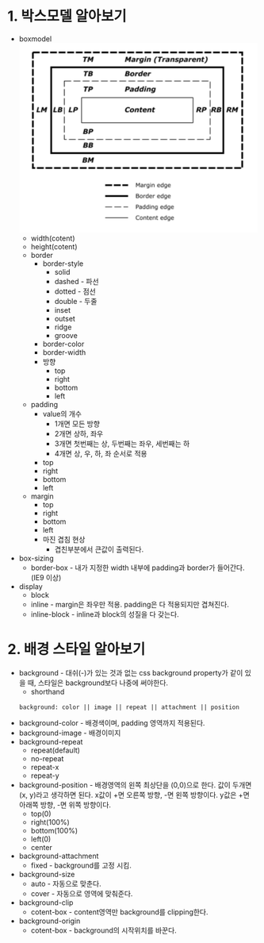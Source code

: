 # 1. 박스모델 알아보기
* boxmodel
  ![boxmodel](./boxmodel.png)
  * width(cotent)
  * height(cotent)
  * border
    * border-style
      * solid
      * dashed - 파선
      * dotted - 점선
      * double - 두줄
      * inset
      * outset
      * ridge
      * groove
    * border-color
    * border-width
    * 방향
      * top
      * right
      * bottom
      * left
  * padding
    * value의 개수
      * 1개면 모든 방향
      * 2개면 상하, 좌우
      * 3개면 첫번째는 상, 두번째는 좌우, 세번째는 하
      * 4개면 상, 우, 하, 좌 순서로 적용
    * top
    * right
    * bottom
    * left
  * margin
    * top
    * right
    * bottom
    * left
    * 마진 겹침 현상
      * 겹친부분에서 큰값이 출력된다.
* box-sizing
  * border-box - 내가 지정한 width 내부에 padding과 border가 들어간다.(IE9 이상)
* display
  * block
  * inline - margin은 좌우만 적용. padding은 다 적용되지만 겹쳐진다.
  * inline-block - inline과 block의 성질을 다 갖는다.

# 2. 배경 스타일 알아보기
* background - 대쉬(-)가 있는 것과 없는 css background property가 같이 있을 때, 스타일은 background보다 나중에 써야한다.
  * shorthand
  ```csss
  background: color || image || repeat || attachment || position
  ```
* background-color - 배경색이며, padding 영역까지 적용된다.
* background-image - 배경이미지
* background-repeat
  * repeat(default)
  * no-repeat
  * repeat-x
  * repeat-y
* background-position - 배경영역의 왼쪽 최상단을 (0,0)으로 한다. 값이 두개면 (x, y)라고 생각하면 된다. x값이 +면 오른쪽 방향, -면 왼쪽 방향이다. y값은 +면 아래쪽 방향, -면 위쪽 방향이다.
  * top(0)
  * right(100%)
  * bottom(100%)
  * left(0)
  * center
* background-attachment
  * fixed - background를 고정 시킴.
* background-size
  * auto - 자동으로 맞춘다.
  * cover - 자동으로 영역에 맞춰준다.
* background-clip
  * cotent-box - content영역만 background를 clipping한다.
* background-origin
  * cotent-box - background의 시작위치를 바꾼다.